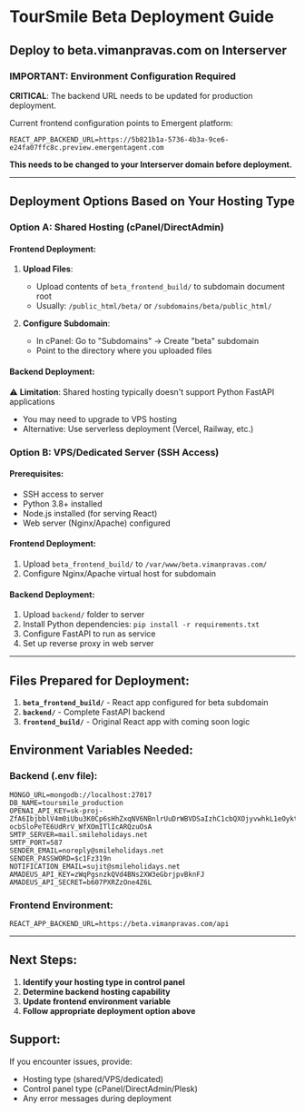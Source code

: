 # TourSmile Beta Deployment Guide
## Deploy to beta.vimanpravas.com on Interserver

### IMPORTANT: Environment Configuration Required

**CRITICAL**: The backend URL needs to be updated for production deployment.

Current frontend configuration points to Emergent platform:
```
REACT_APP_BACKEND_URL=https://5b821b1a-5736-4b3a-9ce6-e24fa07ffc8c.preview.emergentagent.com
```

**This needs to be changed to your Interserver domain before deployment.**

---

## Deployment Options Based on Your Hosting Type

### Option A: Shared Hosting (cPanel/DirectAdmin)

#### Frontend Deployment:
1. **Upload Files**: 
   - Upload contents of `beta_frontend_build/` to subdomain document root
   - Usually: `/public_html/beta/` or `/subdomains/beta/public_html/`

2. **Configure Subdomain**:
   - In cPanel: Go to "Subdomains" → Create "beta" subdomain
   - Point to the directory where you uploaded files

#### Backend Deployment:
⚠️ **Limitation**: Shared hosting typically doesn't support Python FastAPI applications
- You may need to upgrade to VPS hosting
- Alternative: Use serverless deployment (Vercel, Railway, etc.)

### Option B: VPS/Dedicated Server (SSH Access)

#### Prerequisites:
- SSH access to server
- Python 3.8+ installed
- Node.js installed (for serving React)
- Web server (Nginx/Apache) configured

#### Frontend Deployment:
1. Upload `beta_frontend_build/` to `/var/www/beta.vimanpravas.com/`
2. Configure Nginx/Apache virtual host for subdomain

#### Backend Deployment:
1. Upload `backend/` folder to server
2. Install Python dependencies: `pip install -r requirements.txt`
3. Configure FastAPI to run as service
4. Set up reverse proxy in web server

---

## Files Prepared for Deployment:

1. **`beta_frontend_build/`** - React app configured for beta subdomain
2. **`backend/`** - Complete FastAPI backend
3. **`frontend_build/`** - Original React app with coming soon logic

## Environment Variables Needed:

### Backend (.env file):
```
MONGO_URL=mongodb://localhost:27017
DB_NAME=toursmile_production
OPENAI_API_KEY=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
SMTP_SERVER=mail.smileholidays.net
SMTP_PORT=587
SENDER_EMAIL=noreply@smileholidays.net
SENDER_PASSWORD=$c1Fz319n
NOTIFICATION_EMAIL=sujit@smileholidays.net
AMADEUS_API_KEY=zWqPgsnzkQVd4BNs2XW3eGbrjpvBknFJ
AMADEUS_API_SECRET=b607PXRZzOne4Z6L
```

### Frontend Environment:
```
REACT_APP_BACKEND_URL=https://beta.vimanpravas.com/api
```

---

## Next Steps:

1. **Identify your hosting type in control panel**
2. **Determine backend hosting capability**
3. **Update frontend environment variable**
4. **Follow appropriate deployment option above**

## Support:
If you encounter issues, provide:
- Hosting type (shared/VPS/dedicated)
- Control panel type (cPanel/DirectAdmin/Plesk)
- Any error messages during deployment
